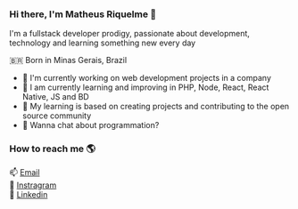 ### Hi there, I'm Matheus Riquelme  👋
I'm a fullstack developer prodigy, passionate about development, technology and learning something new every day

🇧🇷 Born in Minas Gerais, Brazil <br>

- 🔭 I'm currently working on web development projects in a company 
- 🌱 I am currently learning and improving in PHP, Node, React, React Native, JS and BD
- 👯 My learning is based on creating projects and contributing to the open source community 
- 💬 Wanna chat about programmation? 

### How to reach me 🌎

📫 [Email](mailto:matheusriquelme10@hotmail.com) <br>
📸 [Instragram](https://www.instagram.com/math.riquelme) <br>
💼 [Linkedin](https://www.linkedin.com/in/matheus-riquelme-guimar%C3%A3es-maia-4480371a7) <br>

